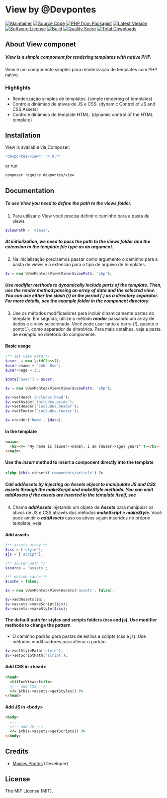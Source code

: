 # View by @Devpontes

[![Maintainer](https://img.shields.io/badge/maintainer-@moisespontes-blue.svg?style=flat-square)](https://github.com/moisespontes)
[![Source Code](https://img.shields.io/badge/source-moisespontes/view-blue.svg?style=flat-square)](https://github.com/moisespontes/view)
[![PHP from Packagist](https://img.shields.io/packagist/php-v/devpontes/view.svg?style=flat-square)](https://packagist.org/packages/devpontes/view)
[![Latest Version](https://img.shields.io/github/release/moisespontes/view.svg?style=flat-square)](https://github.com/moisespontes/view/releases)
[![Software License](https://img.shields.io/badge/license-MIT-brightgreen.svg?style=flat-square)](LICENSE)
[![Build](https://img.shields.io/scrutinizer/build/g/moisespontes/view.svg?style=flat-square)](https://scrutinizer-ci.com/g/moisespontes/view)
[![Quality Score](https://img.shields.io/scrutinizer/g/moisespontes/view.svg?style=flat-square)](https://scrutinizer-ci.com/g/moisespontes/view)
[![Total Downloads](https://img.shields.io/packagist/dt/devpontes/view.svg?style=flat-square)](https://packagist.org/packages/devpontes/view)

## About View componet

##### View is a simple component for rendering templates with native PHP.

View é um componente simples para renderização de templates com PHP nativo.

### Highlights

- Renderização simples de templates. (simple rendering of templates)
- Controle dinâmico de ativos de JS e CSS. (dynamic Control of JS and CSS Assets)
- Controle dinâmico do template HTML. (dynamic control of the HTML template)

## Installation

View is available via Composer:

```bash
"devpontes/view": "4.0.*"
```

or run

```bash
composer require devpontes/view
```

## Documentation

##### To use View you need to define the path to the views folder.

1. Para utilizar o View você precisa definir o caminho para a pasta de views.

```php
$viewPath = 'views';
```

##### At initialization, we need to pass the path to the views folder and the extension to the template file type as an argument.

2. Na inicialização precisamos passar como argumento o caminho para a pasta de views e a extensão para o tipo de arquivo de templates.

```php
$v = new \DevPontes\View\View($viewPath, 'php');
```

##### Use modifier methods to dynamically include parts of the template. Then, use the render method passing an array of data and the selected view. You can use either the slash (/) or the period (.) as a directory separator. For more details, see the example folder in the component directory.

3. Use os métodos modificadores para incluir dinamicamente partes do template. Em seguida, utilize o método **_render_** passando um array de dados e a view selecionada. Você pode usar tanto a barra (/), quanto o ponto(.), como separador de diretórios. Para mais detalhes, veja a pasta de exemplo no diretório do componente.

#### Basic usage

```php
/** set view data */
$user  = new \stdClass();
$user->name = "John Doe";
$user->age = 25;

$data['user'] = $user;

$v = new \DevPontes\View\View($viewPath, 'php');

$v->setHead('includes.head');
$v->setAside('includes.aside');
$v->setHeader('includes.header');
$v->setFooter('includes.footer');

$v->render('home', $data);
```

#### In the template

```html
<main>
  <h5><?= "My name is {$user->name}, i am {$user->age} years" ?></h5>
</main>
```

#### Use the **_insert_** method to insert a component directly into the template

```php
<?php $this->insert('components/article') ?>
```

##### Call addAssets by injecting an Assets object to manipulate JS and CSS assets through the makeScript and makeStyle methods. You can omit addAssets if the assets are inserted in the template itself, see

4. Chame **_addAssets_** injetando um objeto de **_Assets_** para manipular os ativos de JS e CSS através dos métodos **_makeScript_** e **_makeStyle_**. Você pode omitir o **_addAssets_** caso os ativos sejam inseridos no próprio template, veja:

#### Add assets

```php
/** assets array */
$css = ['style'];
$js = ['script'];

/** soucer path */
$source = 'assets';

/** define cache */
$cache = false;

$a = new \DevPontes\View\Assets('assets', false);

$v->addAssets($a);
$v->assets->makeScript($js);
$v->assets->makeStyle($css);
```

#### The default path for styles and scripts folders (css and js). Use modifier methods to change the pattern

- O caminho padrão para pastas de estilos e scripts (css e js). Use métodos modificadores para alterar o padrão.

```php
$v->setStylePath('style');
$v->setScriptPath('script');
```

#### Add CSS in &lt;head&gt;

```html
<head>
  <title>View</title>
  <!-- add CSS -->
  <?= $this->assets->getStyles() ?>
</head>
```

#### Add JS in &lt;body&gt;

```html
<body>
  ...
  <!-- add JS -->
  <?= $this->assets->getScripts() ?>
</body>
```

## Credits

- [Moises Pontes](https://github.com/moisespontes) (Developer)

## License

The MIT License (MIT).

